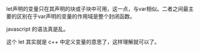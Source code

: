 let声明的变量只在其声明的块或子块中可用，这一点，与var相似。二者之间最主要的区别在于var声明的变量的作用域是整个封闭函数。


javascript 的语法真是乱。

这个 let 其实就是 c++ 中定义变量的意思了，这样理解就可以了。



[1]: https://developer.mozilla.org/zh-CN/docs/Web/JavaScript/Reference/Statements/let "let"